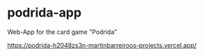 # podrida-app
Web-App for the card game "Podrida"

https://podrida-h2048zs3n-martinbarreiroos-projects.vercel.app/
